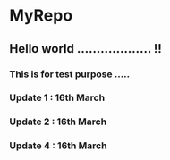# MyRepo
## Hello world ................... !! 
 
### This is for test purpose .....

### Update 1 : 16th March 
### Update 2 : 16th March 
### Update 4 : 16th March 
